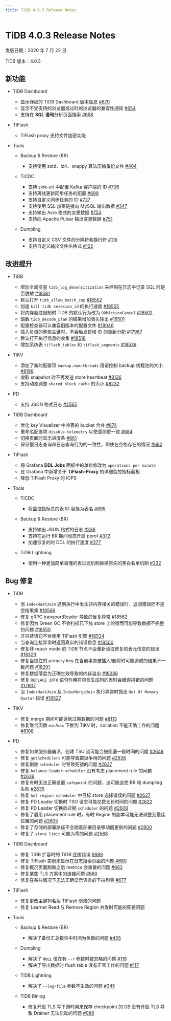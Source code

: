 ```yaml
---
title: TiDB 4.0.3 Release Notes
---
```


# TiDB 4.0.3 Release Notes

发版日期：2020 年 7 月 22 日

TiDB 版本：4.0.3

## 新功能

+ TiDB Dashboard

    - 显示详细的 TiDB Dashboard 版本信息 [#679](https://github.com/pingcap-incubator/tidb-dashboard/pull/679)
    - 显示不受支持的浏览器或过时的浏览器的兼容性通知 [#654](https://github.com/pingcap-incubator/tidb-dashboard/pull/654)
    - 支持在 **SQL 语句**分析页面搜索 [#658](https://github.com/pingcap-incubator/tidb-dashboard/pull/658)

+ TiFlash

    - TiFlash proxy 支持文件加密功能

+ Tools

    + Backup & Restore (BR)

        - 支持使用 zstd、lz4、snappy 算法压缩备份文件 [#404](https://github.com/pingcap/br/pull/404)

    + TiCDC

        - 支持 sink-uri 中配置 Kafka 客户端的 ID [#706](https://github.com/pingcap/ticdc/pull/706)
        - 支持离线更新同步任务的配置 [#699](https://github.com/pingcap/ticdc/pull/699)
        - 支持自定义同步任务的 ID [#727](https://github.com/pingcap/ticdc/pull/727)
        - 支持使用 SSL 加密链接向 MySQL 输出数据 [#347](https://github.com/pingcap/ticdc/pull/347)
        - 支持输出 Avro 格式的变更数据 [#753](https://github.com/pingcap/ticdc/pull/753)
        - 支持向 Apache Pulsar 输出变更数据 [#751](https://github.com/pingcap/ticdc/pull/751)

    + Dumpling

        - 支持自定义 CSV 文件的分隔符和换行符 [#116](https://github.com/pingcap/dumpling/pull/116)
        - 支持自定义输出文件名格式 [#122](https://github.com/pingcap/dumpling/pull/122)

## 改进提升

+ TiDB

    - 增加全局变量 `tidb_log_desensitization` 来控制在日志中记录 SQL 时是否脱敏 [#18581](https://github.com/pingcap/tidb/pull/18581)
    - 默认打开 `tidb_allow_batch_cop` [#18552](https://github.com/pingcap/tidb/pull/18552)
    - 加速 `kill tidb sesesion_id` 的执行速度 [#18505](https://github.com/pingcap/tidb/pull/18505)
    - 将内存超过限制时 TiDB 的默认行为改为 `OOMActionCancel` [#18502](https://github.com/pingcap/tidb/pull/18502)
    - 函数 `tidb_decode_plan` 的结果增加表头输出 [#18501](https://github.com/pingcap/tidb/pull/18501)
    - 配置检查器可以兼容旧版本的配置文件 [#18046](https://github.com/pingcap/tidb/pull/18046)
    - 插入负值的整型主键时，不会触发自增 ID 的重新分配 [#17987](https://github.com/pingcap/tidb/pull/17987)
    - 默认打开执行信息的收集 [#18518](https://github.com/pingcap/tidb/pull/18518)
    - 增加系统表 `tiflash_tables` 和 `tiflash_segments` [#18536](https://github.com/pingcap/tidb/pull/18536)

+ TiKV

    - 添加了新的配置项 `backup.num-threads` 用语控制 backup 线程池的大小 [#8199](https://github.com/tikv/tikv/pull/8199)
    - 收取 snapshot 时不再发送 store heartbeat [#8136](https://github.com/tikv/tikv/pull/8136)
    - 支持动态调整 `shared block cache` 的大小 [#8232](https://github.com/tikv/tikv/pull/8232)

+ PD

    - 支持 JSON 格式日志 [#2565](https://github.com/pingcap/pd/pull/2565)

+ TiDB Dashboard

    - 优化 key Visualizer 中冷表的 bucket 合并 [#674](https://github.com/pingcap-incubator/tidb-dashboard/pull/674)
    - 重命名配置项 `disable-telemetry` 以使遥测更一致 [#684](https://github.com/pingcap-incubator/tidb-dashboard/pull/684)
    - 切换页面时显示进度条 [#661](https://github.com/pingcap-incubator/tidb-dashboard/pull/661)
    - 保证慢日志查询和日志查询行为的一致性，即使在空格存在的情况 [#682](https://github.com/pingcap-incubator/tidb-dashboard/pull/682)

+ TiFlash

    - 将 Grafana **DDL Jobs** 面板中的单位修改为 `operations per minute`
    - 在 Grafana 中新增关于 **TiFlash-Proxy** 的详细监控指标面板
    - 降低 TiFlash Proxy 的 IOPS

+ Tools

    + TiCDC

        - 将监控指标总的表 ID 替换为表名 [#695](https://github.com/pingcap/ticdc/pull/695)

    + Backup & Restore (BR)

        - 支持输出 JSON 格式的日志 [#336](https://github.com/pingcap/br/issues/336)
        - 支持在运行 BR 期间动态开启 pprof [#372](https://github.com/pingcap/br/pull/372)
        - 加速恢复的时 DDL 的执行速度 [#377](https://github.com/pingcap/br/pull/377)

    + TiDB Lightning

        - 使用一种更加简单易懂的表过滤机制替换原先的黑白名单机制 [#332](https://github.com/pingcap/tidb-lightning/pull/332)

## Bug 修复

+ TiDB

    - 当 `IndexHashJoin` 遇到执行中发生非内存相关的错误时，返回错误而不是空结果集 [#18586](https://github.com/pingcap/tidb/pull/18586)
    - 修复 gRPC transportReader 导致的反复异常 [#18562](https://github.com/pingcap/tidb/pull/18562)
    - 修复因为 Green GC 不会扫描已下线 store 上的锁而可能导致数据不完整的问题 [#18550](https://github.com/pingcap/tidb/pull/18550)
    - 非只读语句不会使用 TiFlash 引擎 [#18534](https://github.com/pingcap/tidb/pull/18534)
    - 当查询连接异常时返回真实的错误信息 [#18500](https://github.com/pingcap/tidb/pull/18500)
    - 修复非 repair mode 的 TiDB 节点不会重新读取修复的表元信息的错误 [#18323](https://github.com/pingcap/tidb/pull/18323)
    - 修复当锁住的 primary key 在当前事务被插入/删除时可能造成的结果不一致问题 [#18291](https://github.com/pingcap/tidb/pull/18291)
    - 修复数据落盘为正确生效导致的内存溢出 [#18288](https://github.com/pingcap/tidb/pull/18288)
    - 修复 `REPLACE INTO` 语句作用在包含生成列的表时会错误报错的问题 [#17907](https://github.com/pingcap/tidb/pull/17907)
    - 当 `IndexHashJoin` 及 `IndexMergeJoin` 执行异常时抛出 `Out Of Memory Quota!` 错误 [#18527](https://github.com/pingcap/tidb/pull/18527)

+ TiKV

    - 修复 merge 期间可能读到过期数据的问题 [#8113](https://github.com/tikv/tikv/pull/8113)
    - 修复聚合函数 `min`/`max` 下推到 TiKV 时，collation 不能正确工作的问题 [#8108](https://github.com/tikv/tikv/pull/8108)

+ PD

    - 修复如果服务器崩溃，创建 TSO 流可能会被阻塞一段时间的问题 [#2648](https://github.com/pingcap/pd/pull/2648)
    - 修复 `getSchedulers` 可能导致数据争用的问题 [#2638](https://github.com/pingcap/pd/pull/2638)
    - 修复删除 `scheduler` 时导致死锁的问题 [#2637](https://github.com/pingcap/pd/pull/2637)
    - 修复 `balance-leader-scheduler` 没有考虑 placement rule 的问题 [#2636](https://github.com/pingcap/pd/pull/2636)
    - 修复有时无法正确设置 `safepoint` 的问题，这可能会使 BR 和 dumpling 失败 [#2635](https://github.com/pingcap/pd/pull/2635)
    - 修复 `hot region scheduler` 中目标 store 选择错误的问题 [#2627](https://github.com/pingcap/pd/pull/2627)
    - 修复 PD Leader 切换时 TSO 请求可能花费太长时间的问题 [#2622](https://github.com/pingcap/pd/pull/2622)
    - 修复 PD Leader 切换后过期 `scheduler` 的问题 [#2608](https://github.com/pingcap/pd/pull/2608)
    - 修复了启用 placement rule 时，有时 Region 的副本可能无法调整到最佳位置的问题 [#2605](https://github.com/pingcap/pd/pull/2605)
    - 修复了存储的部署路径不会随着部署目录移动而更新的问题 [#2600](https://github.com/pingcap/pd/pull/2600)
    - 修复了 `store limit` 可能为零的问题 [#2588](https://github.com/pingcap/pd/pull/2588)

+ TiDB Dashboard

    - 修复 TiDB 扩容时的 TiDB 连接错误 [#689](https://github.com/pingcap-incubator/tidb-dashboard/pull/689)
    - 修复 TiFlash 实例未显示在日志搜索页面的问题 [#680](https://github.com/pingcap-incubator/tidb-dashboard/pull/680)
    - 修复概况页面刷新之后 metrics 会重置的问题 [#663](https://github.com/pingcap-incubator/tidb-dashboard/pull/663)
    - 修复某些 TLS 方案中的连接问题 [#660](https://github.com/pingcap-incubator/tidb-dashboard/pull/660)
    - 修复在某些情况下无法正确显示语言的下拉列表 [#677](https://github.com/pingcap-incubator/tidb-dashboard/pull/677)

+ TiFlash

    - 修复更改主键列名后 TiFlash 崩溃的问题
    - 修复 Learner Read 与 Remove Region 并发时可能的死锁问题

+ Tools

    + Backup & Restore (BR)

        - 解决了备份汇总报告中时间为负数的问题 [#405](https://github.com/pingcap/br/pull/405)

    + Dumpling

        - 解决了 `NULL` 值在有 `--r` 参数时被忽略的问题 [#119](https://github.com/pingcap/dumpling/pull/119)
        - 解决了导出数据时 flush table 没有正常工作的问题 [#117](https://github.com/pingcap/dumpling/pull/117)

    + TiDB Lightning

        - 解决了 `--log-file` 参数不生效的问题 [#345](https://github.com/pingcap/tidb-lightning/pull/345)

    + TiDB Binlog

        - 修复开启 TLS 写下游时用来保存 checkpoint 的 DB 没有开启 TLS 导致 Drainer 无法启动的问题 [#988](https://github.com/pingcap/tidb-binlog/pull/988)
